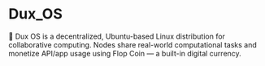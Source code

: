 # Dux_OS
🐧 Dux OS is a decentralized, Ubuntu-based Linux distribution for collaborative computing. Nodes share real-world computational tasks and monetize API/app usage using Flop Coin — a built-in digital currency.
